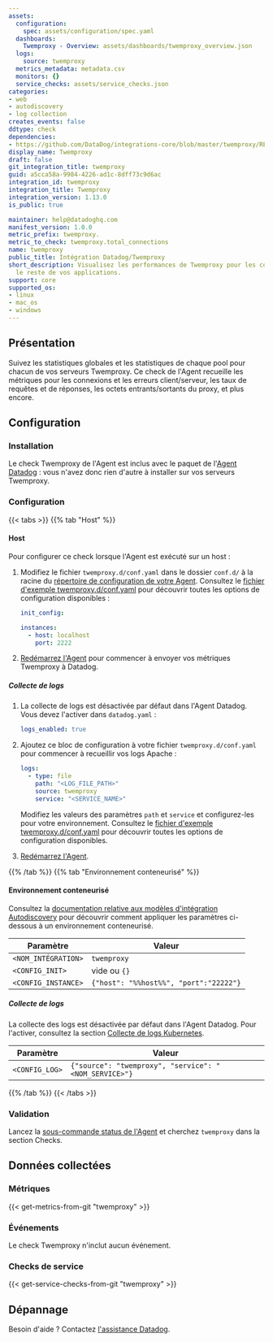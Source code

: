 ```yaml
---
assets:
  configuration:
    spec: assets/configuration/spec.yaml
  dashboards:
    Twemproxy - Overview: assets/dashboards/twemproxy_overview.json
  logs:
    source: twemproxy
  metrics_metadata: metadata.csv
  monitors: {}
  service_checks: assets/service_checks.json
categories:
- web
- autodiscovery
- log collection
creates_events: false
ddtype: check
dependencies:
- https://github.com/DataDog/integrations-core/blob/master/twemproxy/README.md
display_name: Twemproxy
draft: false
git_integration_title: twemproxy
guid: a5cca58a-9984-4226-ad1c-8dff73c9d6ac
integration_id: twemproxy
integration_title: Twemproxy
integration_version: 1.13.0
is_public: true

maintainer: help@datadoghq.com
manifest_version: 1.0.0
metric_prefix: twemproxy.
metric_to_check: twemproxy.total_connections
name: twemproxy
public_title: Intégration Datadog/Twemproxy
short_description: Visualisez les performances de Twemproxy pour les corréler avec
  le reste de vos applications.
support: core
supported_os:
- linux
- mac_os
- windows
---
```




## Présentation

Suivez les statistiques globales et les statistiques de chaque pool pour chacun de vos serveurs Twemproxy. Ce check de l'Agent recueille les métriques pour les connexions et les erreurs client/serveur, les taux de requêtes et de réponses, les octets entrants/sortants du proxy, et plus encore.

## Configuration

### Installation

Le check Twemproxy de l'Agent est inclus avec le paquet de l'[Agent Datadog][1] : vous n'avez donc rien d'autre à installer sur vos serveurs Twemproxy.

### Configuration

{{< tabs >}}
{{% tab "Host" %}}

#### Host

Pour configurer ce check lorsque l'Agent est exécuté sur un host :

1. Modifiez le fichier `twemproxy.d/conf.yaml` dans le dossier `conf.d/` à la racine du [répertoire de configuration de votre Agent][1]. Consultez le [fichier d'exemple twemproxy.d/conf.yaml][2] pour découvrir toutes les options de configuration disponibles :

   ```yaml
   init_config:

   instances:
     - host: localhost
       port: 2222
   ```

2. [Redémarrez l'Agent][3] pour commencer à envoyer vos métriques Twemproxy à Datadog.

##### Collecte de logs

1. La collecte de logs est désactivée par défaut dans l'Agent Datadog. Vous devez l'activer dans `datadog.yaml` :

   ```yaml
   logs_enabled: true
   ```

2. Ajoutez ce bloc de configuration à votre fichier `twemproxy.d/conf.yaml` pour commencer à recueillir vos logs Apache :

   ```yaml
   logs:
     - type: file
       path: "<LOG_FILE_PATH>"
       source: twemproxy
       service: "<SERVICE_NAME>"
   ```

    Modifiez les valeurs des paramètres `path` et `service` et configurez-les pour votre environnement. Consultez le [fichier d'exemple twemproxy.d/conf.yaml][2] pour découvrir toutes les options de configuration disponibles.

3. [Redémarrez l'Agent][3].

[1]: https://docs.datadoghq.com/fr/agent/guide/agent-configuration-files/#agent-configuration-directory
[2]: https://github.com/DataDog/integrations-core/blob/master/twemproxy/datadog_checks/twemproxy/data/conf.yaml.example
[3]: https://docs.datadoghq.com/fr/agent/guide/agent-commands/#start-stop-and-restart-the-agent
{{% /tab %}}
{{% tab "Environnement conteneurisé" %}}

#### Environnement conteneurisé

Consultez la [documentation relative aux modèles d'intégration Autodiscovery][1] pour découvrir comment appliquer les paramètres ci-dessous à un environnement conteneurisé.

| Paramètre            | Valeur                                  |
| -------------------- | -------------------------------------- |
| `<NOM_INTÉGRATION>` | `twemproxy`                            |
| `<CONFIG_INIT>`      | vide ou `{}`                          |
| `<CONFIG_INSTANCE>`  | `{"host": "%%host%%", "port":"22222"}` |

##### Collecte de logs

La collecte des logs est désactivée par défaut dans l'Agent Datadog. Pour l'activer, consultez la section [Collecte de logs Kubernetes][2].

| Paramètre      | Valeur                                            |
| -------------- | ------------------------------------------------ |
| `<CONFIG_LOG>` | `{"source": "twemproxy", "service": "<NOM_SERVICE>"}` |

[1]: https://docs.datadoghq.com/fr/agent/kubernetes/integrations/
[2]: https://docs.datadoghq.com/fr/agent/kubernetes/log/
{{% /tab %}}
{{< /tabs >}}

### Validation

Lancez la [sous-commande status de l'Agent][2] et cherchez `twemproxy` dans la section Checks.

## Données collectées

### Métriques
{{< get-metrics-from-git "twemproxy" >}}


### Événements

Le check Twemproxy n'inclut aucun événement.

### Checks de service
{{< get-service-checks-from-git "twemproxy" >}}


## Dépannage

Besoin d'aide ? Contactez [l'assistance Datadog][3].



[1]: https://app.datadoghq.com/account/settings#agent
[2]: https://docs.datadoghq.com/fr/agent/guide/agent-commands/#agent-status-and-information
[3]: https://docs.datadoghq.com/fr/help/
